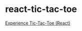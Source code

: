 # react-tic-tac-toe
[Experience Tic-Tac-Toe (React)](http://courses.ics.hawaii.edu/ics314s25/morea/react/experience-react-tic-tac-toe.html) 
